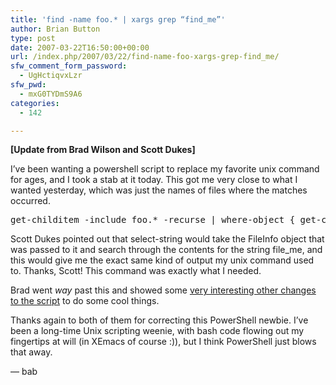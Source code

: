 ```yaml
---
title: 'find -name foo.* | xargs grep “find_me”'
author: Brian Button
type: post
date: 2007-03-22T16:50:00+00:00
url: /index.php/2007/03/22/find-name-foo-xargs-grep-find_me/
sfw_comment_form_password:
  - UgHctiqvxLzr
sfw_pwd:
  - mxG0TYDmS9A6
categories:
  - 142

---
```

**[Update from Brad Wilson and Scott Dukes]**

I&#8217;ve been wanting a powershell script to replace my favorite unix command for ages, and I took a stab at it today. This got me very close to what I wanted yesterday, which was just the names of files where the matches occurred. 

<pre>get-childitem -include foo.* -recurse | where-object { get-content $_ | select-string find_me }</pre>

Scott Dukes pointed out that select-string would take the FileInfo object that was passed to it and search through the contents for the string file_me, and this would give me the exact same kind of output my unix command used to. Thanks, Scott! This command was exactly what I needed.

Brad went _way_ past this and showed some [very interesting other changes to the script][1] to do some cool things.

Thanks again to both of them for correcting this PowerShell newbie. I&#8217;ve been a long-time Unix scripting weenie, with bash code flowing out my fingertips at will (in XEmacs of course :)), but I think PowerShell just blows that away.

&#8212; bab

 [1]: http://feeds.feedburner.com/~r/BradWilson-ThenetGuy/~3/103713896/22511.aspx